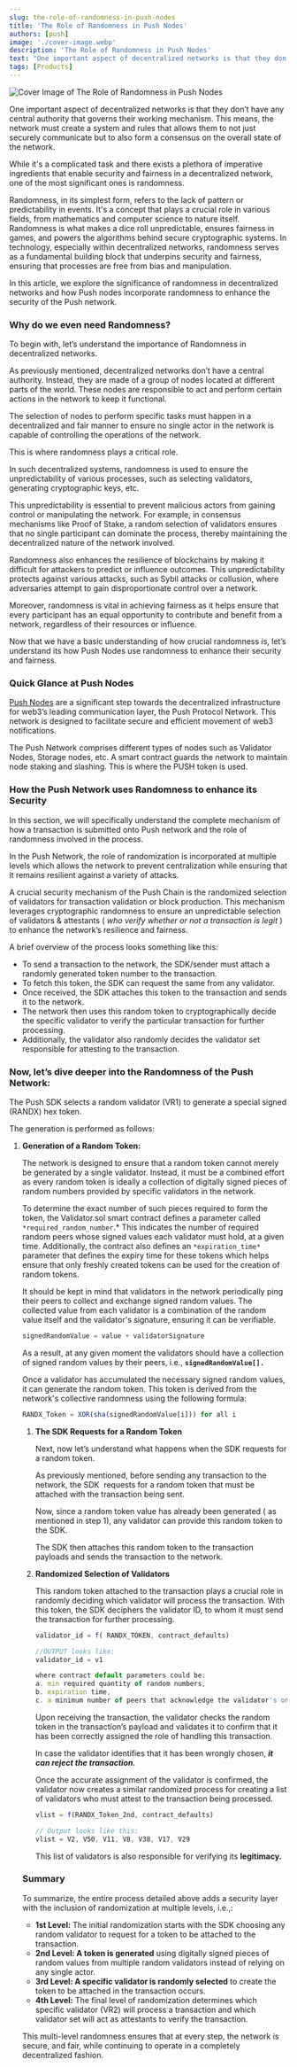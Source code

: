 ```yaml
---
slug: the-role-of-randomness-in-push-nodes
title: 'The Role of Randomness in Push Nodes'
authors: [push]
image: './cover-image.webp'
description: 'The Role of Randomness in Push Nodes'
text: "One important aspect of decentralized networks is that they don’t have any central authority that governs their working mechanism."
tags: [Products]
---
```


![Cover Image of The Role of Randomness in Push Nodes ](./cover-image.webp)

<!--truncate-->

One important aspect of decentralized networks is that they don’t have any central authority that governs their working mechanism. This means, the network must create a system and rules that allows them to not just securely communicate but to also form a consensus on the overall state of the network.

While it's a complicated task and there exists a plethora of imperative ingredients that enable security and fairness in a decentralized network, one of the most significant ones is randomness.

Randomness, in its simplest form, refers to the lack of pattern or predictability in events. It's a concept that plays a crucial role in various fields, from mathematics and computer science to nature itself. Randomness is what makes a dice roll unpredictable, ensures fairness in games, and powers the algorithms behind secure cryptographic systems. In technology, especially within decentralized networks, randomness serves as a fundamental building block that underpins security and fairness, ensuring that processes are free from bias and manipulation.

In this article, we explore the significance of randomness in decentralized networks and how Push nodes incorporate randomness to enhance the security of the Push network.

### Why do we even need Randomness?

To begin with, let’s understand the importance of Randomness in decentralized networks.

As previously mentioned, decentralized networks don’t have a central authority. Instead, they are made of a group of nodes located at different parts of the world. These nodes are responsible to act and perform certain actions in the network to keep it functional.

The selection of nodes to perform specific tasks must happen in a decentralized and fair manner to ensure no single actor in the network is capable of controlling the operations of the network.

This is where randomness plays a critical role.

In such decentralized systems, randomness is used to ensure the unpredictability of various processes, such as selecting validators, generating cryptographic keys, etc. 

This unpredictability is essential to prevent malicious actors from gaining control or manipulating the network. For example, in consensus mechanisms like Proof of Stake, a random selection of validators ensures that no single participant can dominate the process, thereby maintaining the decentralized nature of the network involved.

Randomness also enhances the resilience of blockchains by making it difficult for attackers to predict or influence outcomes. This unpredictability protects against various attacks, such as Sybil attacks or collusion, where adversaries attempt to gain disproportionate control over a network.

Moreover, randomness is vital in achieving fairness as it helps ensure that every participant has an equal opportunity to contribute and benefit from a network, regardless of their resources or influence.

Now that we have a basic understanding of how crucial randomness is, let’s understand its how Push Nodes use randomness to enhance their security and fairness.

### Quick Glance at Push Nodes

[Push Nodes](https://push.org/blog/explaining-push-nodes/) are a significant step towards the decentralized infrastructure for web3’s leading communication layer, the Push Protocol Network. This network is designed to facilitate secure and efficient movement of web3 notifications. 

The Push Network comprises different types of nodes such as Validator Nodes, Storage nodes, etc. A smart contract guards the network to maintain node staking and slashing. This is where the PUSH token is used.

### How the Push Network uses Randomness to enhance its Security

In this section, we will specifically understand the complete mechanism of how a transaction is submitted onto Push network and the role of randomness involved in the process.

In the Push Network, the role of randomization is incorporated at multiple levels which allows the network to prevent centralization while ensuring that it remains resilient against a variety of attacks. 

A crucial security mechanism of the Push Chain is the randomized selection of validators for transaction validation or block production. This mechanism leverages cryptographic randomness to ensure an unpredictable selection of validators & attestants ( *who verify whether or not a transaction is legit* ) to enhance the network’s resilience and fairness.

A brief overview of the process looks something like this:

- To send a transaction to the network, the SDK/sender must attach a randomly generated token number to the transaction.
- To fetch this token, the SDK can request the same from any validator.
- Once received, the SDK attaches this token to the transaction and sends it to the network.
- The network then uses this random token to cryptographically decide the specific validator to verify the particular transaction for further processing.
- Additionally, the validator also randomly decides the validator set responsible for attesting to the transaction.

### **Now, let’s dive deeper into the Randomness of the Push Network:**

The Push SDK selects a random validator (VR1) to generate a special signed (RANDX) hex token. 

The generation is performed as follows:

1. **Generation of a Random Token:**
    
    The network is designed to ensure that a random token cannot merely be generated by a single validator. Instead, it must be a combined effort as every random token is ideally a collection of digitally signed pieces of random numbers provided by specific validators in the network.
    
    To determine the exact number of such pieces required to form the token, the Validator.sol smart contract defines a parameter called `*required_random_number`.* This indicates the number of required random peers whose signed values each validator must hold, at a given time. Additionally, the contract also defines an `*expiration_time*` parameter that defines the expiry time for these tokens which helps ensure that only freshly created tokens can be used for the creation of random tokens.
    
    It should be kept in mind that validators in the network periodically ping their peers to collect and exchange signed random values. The collected value from each validator is a combination of the random value itself and the validator's signature, ensuring it can be verifiable.
    
    ```jsx
    signedRandomValue = value + validatorSignature
    ```
    
    As a result, at any given moment the validators should have a collection of signed random values by their peers, i.e., **`signedRandomValue[].`**
    
    Once a validator has accumulated the necessary signed random values, it can generate the random token. This token is derived from the network's collective randomness using the following formula:
    
    ```jsx
    RANDX_Token = XOR(sha(signedRandomValue[i])) for all i
    ```
    
    1. **The SDK Requests for a Random Token** 
        
        Next, now let’s understand what happens when the SDK requests for a random token.
        
        As previously mentioned, before sending any transaction to the network, the SDK  requests for a random token that must be attached with the transaction being sent.
        
        Now, since a random token value has already been generated ( as mentioned in step 1), any validator can provide this random token to the SDK.
        
        The SDK then attaches this random token to the transaction payloads and sends the transaction to the network.
        
    2. **Randomized Selection of Validators**
        
        This random token attached to the transaction plays a crucial role in randomly deciding which validator will process the transaction. With this token, the SDK deciphers the validator ID, to whom it must send the transaction for further processing. 
        
        ```jsx
        validator_id = f( RANDX_TOKEN, contract_defaults)
        
        //OUTPUT looks like: 
        validator_id = v1
        
        where contract default parameters could be:
        a. min required quantity of random numbers,
        b. expiration time,
        c. a minimum number of peers that acknowledge the validator's online status.
        ```
        
        Upon receiving the transaction, the validator checks the random token in the transaction’s payload and validates it to confirm that it has been correctly assigned the role of handling this transaction. 
        
        In case the validator identifies that it has been wrongly chosen, ***it can reject the transaction.***
        
        Once the accurate assignment of the validator is confirmed, the validator now creates a similar randomized process for creating a list of validators who must attest to the transaction being processed.
        
        ```jsx
        vlist = f(RANDX_Token_2nd, contract_defaults)
        
        // Output looks like this:
        vlist = V2, V50, V11, V8, V38, V17, V29
        ```
        
        This list of validators is also responsible for verifying its **legitimacy.**
        
    
    ### Summary
    
    To summarize, the entire process detailed above adds a security layer with the inclusion of randomization at multiple levels, i.e.,:
    
    - **1st Level:** The initial randomization starts with the SDK choosing any random validator to request for a token to be attached to the transaction.
    - **2nd Level: A token is generated** using digitally signed pieces of random values from multiple random validators instead of relying on any single actor.
    - **3rd Level: A specific validator is randomly selected** to create the token to be attached in the transaction occurs.
    - **4th Level:** The final level of randomization determines which specific validator (VR2) will process a transaction and which validator set will act as attestants to verify the transaction.
    
    This multi-level randomness ensures that at every step, the network is secure, and fair, while continuing to operate in a completely decentralized fashion.
    
